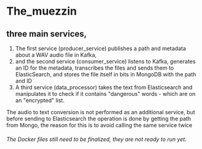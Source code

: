 # The_muezzin #
## three main services, ##

1. The first service (producer_service) publishes a path and metadata about a WAV audio file in Kafka,
2.  and the second service (consumer_service) listens to Kafka, generates an ID for the metadata, transcribes the files and sends them to ElasticSearch, and stores the file itself in bits in MongoDB with the path and ID
3. A third service (data_processor) takes the text from Elasticsearch and manipulates it to check if it contains "dangerous" words - which are on an "encrypted" list.

The audio to text conversion is not performed as an additional service,
but before sending to Elasticsearch the operation is done by getting the path from Mongo,
the reason for this is to avoid calling the same service twice

###### The Docker files still need to be finalized, they are not ready to run yet. #######
